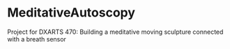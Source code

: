 # MeditativeAutoscopy
Project for DXARTS 470: Building a meditative moving sculpture connected with a breath sensor
